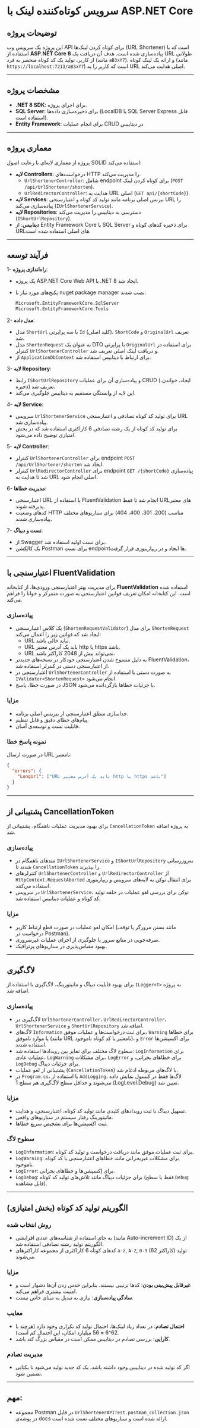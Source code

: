 # سرویس کوتاه‌کننده لینک با ASP.NET Core

## توضیحات پروژه

این پروژه یک سرویس وب API برای کوتاه کردن لینک‌ها (URL Shortener) است که با استفاده از **ASP.NET Core 8** پیاده‌سازی شده است. هدف آن دریافت یک URL طولانی از کاربر، تولید یک کد کوتاه منحصر به فرد (مانند `aB3xY7`)، و ارائه یک لینک کوتاه (مانند `https://localhost:7213/aB3xY7`) است که کاربر را به URL اصلی هدایت می‌کند.

---

## مشخصات پروژه

- **.NET 8 SDK**: برای اجرای پروژه.
- **SQL Server**: برای ذخیره‌سازی داده‌ها (LocalDB یا SQL Server Express قابل استفاده است).
- **Entity Framework**: برای انجام عملیات CRUD در دیتابیس

---

## معماری پروژه

پروژه از معماری لایه‌ای با رعایت اصول SOLID استفاده می‌کند:

- **لایه Controllers**: درخواست‌های HTTP را مدیریت می‌کند.
  - `UrlShortenerController`: شامل endpoint برای کوتاه کردن لینک (`POST /api/UrlShortener/shorten`).
  - `UrlRedirectorController`: هدایت به URL اصلی (`GET api/{shortCode}`).
- **لایه Services**: بیزنس اصلی برنامه مانند تولید کد کوتاه و اعتبارسنجی URL را پیاده‌سازی می‌کند (`IUrlShortenerService`).
- **لایه Repositories**: دسترسی به دیتابیس را مدیریت می‌کند (`IShortUrlRepository`).
- **دیتابیس**: از Entity Framework Core با SQL Server برای ذخیره کدهای کوتاه و URLهای اصلی استفاده شده است.

---

## فرآیند توسعه

1- **راه‌اندازی پروژه**:

- یک پروژه ASP.NET Core Web API با .NET 8 ایجاد شد.

- پکیج‌های مورد نیاز با nuget package manager نصب شدند:

  ```bash
  Microsoft.EntityFrameworkCore.SqlServer
  Microsoft.EntityFrameworkCore.Tools
  ```

2- **مدل داده**:

- مدل `ShortUrl` با سه پراپرتی `Id` (کلید اصلی)، `ShortCode` و `OriginalUrl` تعریف شد.
- مدل `ShortenRequest` به عنوان یک DTO با پراپرتی `OriginalUrl` برای استفاده در کنترلر `UrlShortenerController` و دریافت لینک اصلی تعریف شد.
- از `ApplicationDbContext` برای ارتباط با دیتابیس استفاده شد.

3- **لایه Repository**:

- رابط `IShortUrlRepository` و پیاده‌سازی آن برای عملیات CRUD (ایجاد، خواندن، ذخیره) تعریف شد.
- این لایه از وابستگی مستقیم به دیتابیس جلوگیری می‌کند.

4- **لایه Service**:

- سرویس `UrlShortenerService` برای تولید کد کوتاه تصادفی و اعتبارسنجی URL پیاده‌سازی شد.
- برای تولید کد کوتاه از یک رشته تصادفی 6 کاراکتری استفاده شد که در بخش امتیازی توضیح داده می‌شود.

5- **لایه Controller**:

- کنترلر `UrlShortenerController` برای endpoint `POST /api/UrlShortener/shorten` ایجاد شد.
- کنترلر `UrlRedirectorController` برای endpoint `GET /{shortCode}` پیاده‌سازی شد تا هدایت به URL اصلی انجام شود.

6- **مدیریت خطاها**:

- اعتبارسنجی URL با استفاده از FluentValidation انجام شد تا فقط URLهای معتبر پذیرفته شوند.
- کدهای وضعیت HTTP مناسب (200، 301، 400، 404) برای سناریوهای مختلف پیاده‌سازی شدند.

7- **تست و دیباگ**:

- از Swagger برای تست اولیه استفاده شد.
- یک کالکشن Postman برای تست endpointها ایجاد و در ریپازیتوری قرار گرفت.

---

## اعتبارسنجی با FluentValidation

برای مدیریت بهتر اعتبارسنجی ورودی‌ها، از کتابخانه **FluentValidation** استفاده شده است. این کتابخانه امکان تعریف قوانین اعتبارسنجی به صورت متمرکز و خوانا را فراهم می‌کند.

### پیاده‌سازی

- یک کلاس اعتبارسنجی (`ShortenRequestValidator`) برای مدل `ShortenRequest` ایجاد شد که قوانین زیر را اعمال می‌کند:
  - URL نباید خالی باشد.
  - URL باید یک آدرس معتبر http یا https باشد.
  - URL نمی‌تواند بیش از 2048 کاراکتر باشد.
- به دلیل منسوخ شدن اعتبارسنجی خودکار در نسخه‌های جدیدتر FluentValidation، از اعتبارسنجی دستی در کنترلر استفاده شد.
- اعتبارسنجی در `UrlShortenerController` به صورت دستی با استفاده از `IValidator<ShortenRequest>` انجام می‌شود.
- در صورت خطا، پاسخ JSON با جزئیات خطاها بازگردانده می‌شود.

### مزایا

- جداسازی منطق اعتبارسنجی از بیزینس اصلی برنامه.
- پیام‌های خطای دقیق و قابل تنظیم.
- قابلیت تست و توسعه‌ی آسان.

### نمونه پاسخ خطا

در صورت ارسال URL نامعتبر:

```json
{
  "errors": {
    "LongUrl": ["URL باید یک آدرس معتبر http یا https باشد"]
  }
}
```

---

## پشتیبانی از CancellationToken

برای بهبود مدیریت عملیات ناهمگام، پشتیبانی از `CancellationToken` به پروژه اضافه شد.

### پیاده‌سازی

- متدهای ناهمگام در `IUrlShortenerService` و `IShortUrlRepository` به‌روزرسانی شدند تا `CancellationToken` را بپذیرند.
- کنترلرهای `UrlShortenerController` و `UrlRedirectorController` از `HttpContext.RequestAborted` برای انتقال توکن به لایه‌های سرویس و ریپازیتوری استفاده می‌کنند.
- در سرویس `UrlShortenerService`، توکن برای بررسی لغو عملیات در حلقه تولید کد کوتاه و عملیات دیتابیس استفاده شد.

### مزایا

- امکان لغو عملیات در صورت قطع ارتباط کاربر (مانند بستن مرورگر یا توقف درخواست در Postman).
- صرفه‌جویی در منابع سرور با جلوگیری از اجرای عملیات غیرضروری.
- بهبود مقیاس‌پذیری در سناریوهای پرترافیک.


---

## لاگ‌گیری

برای بهبود قابلیت دیباگ و مانیتورینگ، لاگ‌گیری با استفاده از `ILogger<T>` به پروژه اضافه شد.

### پیاده‌سازی

- لاگ‌گیری در `UrlShortenerController`، `UrlRedirectorController`، `UrlShortenerService` و `ShortUrlRepository` اضافه شد.
- لاگ‌های `Information` برای ثبت درخواست‌ها و عملیات موفق، `Warning` برای خطاها یا موارد ناموفق (مانند URL نامعتبر یا کد کوتاه ناموجود)، و `Error` برای اکسپشن‌ها استفاده شدند.
- سطوح لاگ مختلف برای تمایز بین رویدادها استفاده شد: `LogInformation` برای عملیات عادی، `LogWarning` برای مشکلات، `LogError` برای خطاهای بحرانی، و `LogDebug` برای جزئیات دیباگ.
- پشتیبانی از لغو عملیات (`CancellationToken`) با لاگ‌های مربوطه ادغام شد.
- در `Program.cs`، با استفاده از `AddLogging`، لاگ‌‌ها فقط در کنسول نمایش داده می‌شوند و حداقل سطح لاگ‌گیری هم سطح 1 (LogLevel.Debug) تعیین شد.

### مزایا

- تسهیل دیباگ با ثبت رویدادهای کلیدی مانند تولید کد کوتاه، اعتبارسنجی، و هدایت.
- مانیتورینگ رفتار سیستم در سناریوهای واقعی.
- ثبت اکسپشن‌ها برای تشخیص سریع خطاها.


### سطوح لاگ

- `LogInformation`: برای ثبت عملیات موفق مانند دریافت درخواست و تولید کد کوتاه.
- `LogWarning`: برای مشکلات غیربحرانی مانند خطاهای اعتبارسنجی یا کد کوتاه ناموجود.
- `LogError`: برای اِکسپشن‌ها و خطاهای بحرانی.
- `LogDebug`: برای جزئیات دیباگ مانند تلاش‌های تولید کد کوتاه (فقط با سطح `Debug` قابل مشاهده).

---

## الگوریتم تولید کد کوتاه (بخش امتیازی)

### روش انتخاب شده

- به جای استفاده از شناسه‌های عددی افزایشی (مانند Auto-increment ID) از یک الگوریتم تولید رشته تصادفی استفاده شد.
- کدهای کوتاه 6 کاراکتری از مجموعه کاراکترهای `a-z`, `A-Z`, `0-9` (62 کاراکتر) تولید می‌شوند.

### مزایا

- **غیرقابل پیش‌بینی بودن**: کدها ترتیبی نیستند، بنابراین حدس زدن آن‌ها دشوار است و امنیت بیشتری فراهم می‌کند.
- **سادگی پیاده‌سازی**: نیازی به تبدیل به مبنای خاص نیست.

### معایب

- **احتمال تصادم**: در تعداد زیاد لینک‌ها، احتمال تولید کد تکراری وجود دارد (هرچند با 62^6 ≈ 56 میلیارد امکان، این احتمال کم است).
- **کارایی**: بررسی تصادم در دیتابیس ممکن است در مقیاس بزرگ کند باشد.

### مدیریت تصادم

- اگر کد تولید شده در دیتابیس وجود داشته باشد، یک کد جدید تولید می‌شود تا یکتایی تضمین شود.

---

## مهم:

- مجموعه Postman در فایل `UrlShortenerAPITest.postman_collection.json` در پوشه‌ی docs ارائه شده است و سناریوهای مختلف تست شده است.
